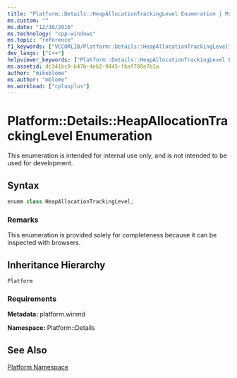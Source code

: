 ```yaml
---
title: "Platform::Details::HeapAllocationTrackingLevel Enumeration | Microsoft Docs"
ms.custom: ""
ms.date: "12/30/2016"
ms.technology: "cpp-windows"
ms.topic: "reference"
f1_keywords: ["VCCORLIB/Platform::Details::HeapAllocationTrackingLevel"]
dev_langs: ["C++"]
helpviewer_keywords: ["Platform::Details::HeapAllocationTrackingLevel Enumeration"]
ms.assetid: dc341bc0-b47b-4eb2-9445-fbaf788e7b1a
author: "mikeblome"
ms.author: "mblome"
ms.workload: ["cplusplus"]
---
```

# Platform::Details::HeapAllocationTrackingLevel Enumeration

This enumeration is intended for internal use only, and is not intended to be used for development.

## Syntax

```cpp
enumm class HeapAllocationTrackingLevel;
```

### Remarks

This enumeration is provided solely for completeness because it can be inspected with browsers.

## Inheritance Hierarchy

`Platform`

### Requirements

**Metadata:** platform.winmd

**Namespace:** Platform::Details

## See Also

[Platform Namespace](platform-namespace-c-cx.md)